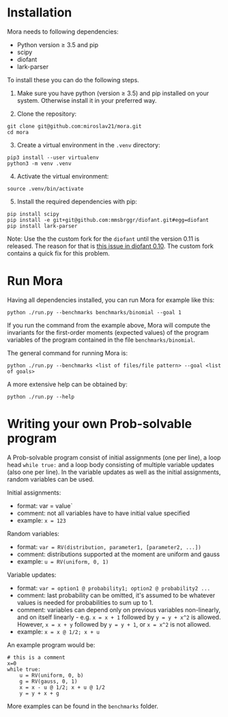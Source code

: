 # Installation

Mora needs to following dependencies:
- Python version &geq; 3.5 and pip
- scipy
- diofant
- lark-parser

To install these you can do the following steps.

1. Make sure you have python (version &geq; 3.5) and pip installed on your system.
Otherwise install it in your preferred way.

2. Clone the repository:

```shell script
git clone git@github.com:miroslav21/mora.git
cd mora
```

3. Create a virtual environment in the `.venv` directory:
```shell script
pip3 install --user virtualenv
python3 -m venv .venv
```

4. Activate the virtual environment:
```shell script
source .venv/bin/activate
```

5. Install the required dependencies with pip:
```shell script
pip install scipy
pip install -e git+git@github.com:mmsbrggr/diofant.git#egg=diofant
pip install lark-parser
```

Note: Use the the custom fork for the `diofant` until the version 0.11 is released.
The reason for that is [this issue in diofant 0.10](https://github.com/diofant/diofant/issues/922).
The custom fork contains a quick fix for this problem.

# Run Mora

Having all dependencies installed, you can run Mora for example like this:
```shell script
python ./run.py --benchmarks benchmarks/binomial --goal 1
```
If you run the command from the example above, Mora will compute the invariants
for the first-order moments (expected values) of the program variables of the program contained in the
file `benchmarks/binomial`.

The general command for running Mora is:
```shell script
python ./run.py --benchmarks <list of files/file pattern> --goal <list of goals>
```

A more extensive help can be obtained by:
```shell script
python ./run.py --help
```

# Writing your own Prob-solvable program
A Prob-solvable program consist of initial assignments (one per line), a loop head `while true:`
and a loop body consisting of multiple variable updates (also one per line).
In the variable updates as well as the initial assignments, random variables can be used.

Initial assignments:
- format:  var = value`
- comment: not all variables have to have initial value specified
- example: `x = 123`

Random variables:
- format:  `var = RV(distribution, parameter1, [parameter2, ...])`
- comment: distributions supported at the moment are uniform and gauss 
- example: `u = RV(uniform, 0, 1)`

Variable updates:
- format:  `var = option1 @ probability1; option2 @ probability2 ...`
- comment: last probability can be omitted, it's assumed to be whatever
values is needed for probabilities to sum up to 1.
- comment: variables can depend only on previous variables non-linearly,
and on itself linearly - e.g. `x = x + 1` followed by `y = y + x^2` is allowed.
However, `x = x + y` followed by `y = y + 1`, or `x = x^2` is not allowed.
- example: `x = x @ 1/2; x + u`

An example program would be:

```
# this is a comment
x=0
while true:
    u = RV(uniform, 0, b)
    g = RV(gauss, 0, 1)
    x = x - u @ 1/2; x + u @ 1/2
    y = y + x + g
```
More examples can be found in the `benchmarks` folder.
